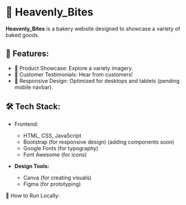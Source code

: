 # 🍰 Heavenly_Bites

**Heavenly_Bites** is a bakery website designed to showcase a variety of baked goods.


## 🌟 Features:

- 🍰 Product Showcase: Explore a variety imagery.
- 💬 Customer Testimonials: Hear from customers!
- 📱 Responsive Design: Optimized for desktops and tablets (pending mobile navbar).



## 🛠️ Tech Stack:

- Frontend:
  - HTML, CSS, JavaScript
  - Bootstrap (for responsive design) (adding components soon)
  - Google Fonts (for typography)
  - Font Awesome (for icons)
  
- **Design Tools:**
  - Canva (for creating visuals)
  - Figma (for prototyping)


 🚀 How to Run Locally:


